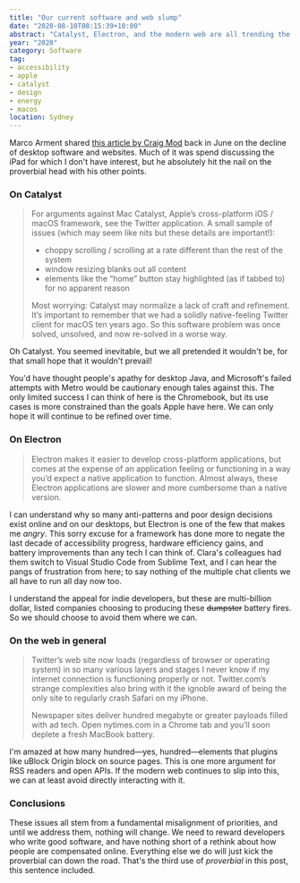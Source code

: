 ```yaml
---
title: "Our current software and web slump"
date: "2020-08-10T08:15:39+10:00"
abstract: "Catalyst, Electron, and the modern web are all trending the opposite direction to what we need, and should want."
year: "2020"
category: Software
tag:
- accessibility
- apple
- catalyst
- design
- energy
- macos
location: Sydney
---
```

Marco Arment shared [this article by Craig Mod](https://craigmod.com/essays/software_slump/) back in June on the decline of desktop software and websites. Much of it was spend discussing the iPad for which I don't have interest, but he absolutely hit the nail on the proverbial head with his other points.

### On Catalyst

> For arguments against Mac Catalyst, Apple’s cross-platform iOS / macOS framework, see the Twitter application. A small sample of issues (which may seem like nits but these details are important!):
> 
> * choppy scrolling / scrolling at a rate different than the rest of the system
> * window resizing blanks out all content
> * elements like the “home” button stay highlighted (as if tabbed to) for no apparent reason
> 
> Most worrying: Catalyst may normalize a lack of craft and refinement. It’s important to remember that we had a solidly native-feeling Twitter client for macOS ten years ago. So this software problem was once solved, unsolved, and now re-solved in a worse way.

Oh Catalyst. You seemed inevitable, but we all pretended it wouldn't be, for that small hope that it wouldn't prevail!

You'd have thought people's apathy for desktop Java, and Microsoft's failed attempts with Metro would be cautionary enough tales against this. The only limited success I can think of here is the Chromebook, but its use cases is more constrained than the goals Apple have here. We can only hope it will continue to be refined over time.

### On Electron

> Electron makes it easier to develop cross-platform applications, but comes at the expense of an application feeling or functioning in a way you’d expect a native application to function. Almost always, these Electron applications are slower and more cumbersome than a native version.

I can understand why so many anti-patterns and poor design decisions exist online and on our desktops, but Electron is one of the few that makes me *angry*. This sorry excuse for a framework has done more to negate the last decade of accessibility progress, hardware efficiency gains, and battery improvements than any tech I can think of. Clara's colleagues had them switch to Visual Studio Code from Sublime Text, and I can hear the pangs of frustration from here; to say nothing of the multiple chat clients we all have to run all day now too.

I understand the appeal for indie developers, but these are multi-billion dollar, listed companies choosing to producing these <del>dumpster</del> battery fires. So we should choose to avoid them where we can.

### On the web in general

> Twitter’s web site now loads (regardless of browser or operating system) in so many various layers and stages I never know if my internet connection is functioning properly or not. Twitter.com’s strange complexities also bring with it the ignoble award of being the only site to regularly crash Safari on my iPhone.
> 
> Newspaper sites deliver hundred megabyte or greater payloads filled with ad tech. Open nytimes.com in a Chrome tab and you’ll soon deplete a fresh MacBook battery.

I'm amazed at how many hundred&mdash;yes, hundred&mdash;elements that plugins like uBlock Origin block on source pages. This is one more argument for RSS readers and open APIs. If the modern web continues to slip into this, we can at least avoid directly interacting with it.


### Conclusions

These issues all stem from a fundamental misalignment of priorities, and until we address them, nothing will change. We need to reward developers who write good software, and have nothing short of a rethink about how people are compensated online. Everything else we do will just kick the proverbial can down the road. That's the third use of *proverbial* in this post, this sentence included.
